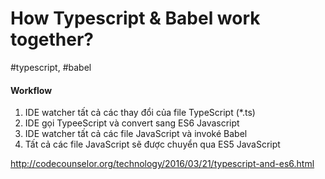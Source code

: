 # How Typescript & Babel work together?
#typescript, #babel
#### Workflow
1. IDE watcher tất cả các thay đổi của file TypeScript (*.ts)
2. IDE gọi TypeeScript và convert sang ES6 Javascript
3. IDE watcher tất cả các file JavaScript và invoké Babel
4. Tất cả các file JavaScript sẽ được chuyển qua ES5 JavaScript


http://codecounselor.org/technology/2016/03/21/typescript-and-es6.html